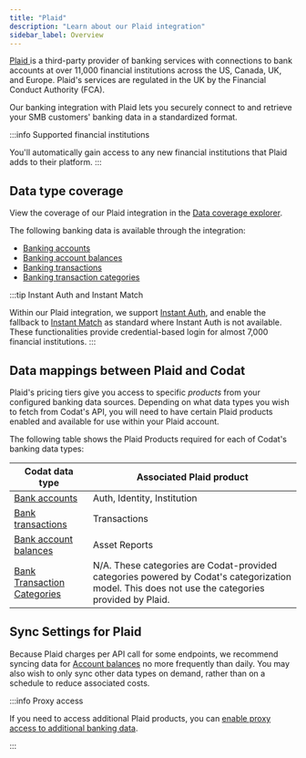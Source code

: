 ```yaml
---
title: "Plaid"
description: "Learn about our Plaid integration"
sidebar_label: Overview
---
```

<p>
<a class="external" href="https://plaid.com/" target="_blank">
  Plaid
</a> is a third-party provider of banking services with connections to bank accounts
at over 11,000 financial institutions across the US, Canada, UK, and Europe. Plaid's
services are regulated in the UK by the Financial Conduct Authority (FCA). </p>

Our banking integration with Plaid lets you securely connect to and retrieve your SMB customers' banking data in a standardized format.

:::info Supported financial institutions

You'll automatically gain access to any new financial institutions that Plaid adds to their platform.
:::

## Data type coverage

View the coverage of our Plaid integration in the <a className="external" href="https://knowledge.codat.io/supported-features/banking?view=tab-by-integration&integrationKey=suuo" target="_blank">Data coverage explorer</a>.

The following banking data is available through the integration:

- [Banking accounts](/banking-api#/schemas/Account)
- [Banking account balances](/banking-api#/schemas/AccountBalance)
- [Banking transactions](/banking-api#/schemas/Transactions)
- [Banking transaction categories](/banking-api#/schemas/TransactionCategory)

:::tip Instant Auth and Instant Match

Within our Plaid integration, we support [Instant Auth](https://plaid.com/docs/auth/coverage/instant/#instant-auth), and enable the fallback to [Instant Match](https://plaid.com/docs/auth/coverage/instant/#instant-match) as standard where Instant Auth is not available. These functionalities provide credential-based login for almost 7,000 financial institutions.
:::

## Data mappings between Plaid and Codat

Plaid's pricing tiers give you access to specific _products_ from your configured banking data sources. Depending on what data types you wish to fetch from Codat's API, you will need to have certain Plaid products enabled and available for use within your Plaid account.

The following table shows the Plaid Products required for each of Codat's banking data types:

|Codat data type|Associated Plaid product|
|----|----|
|[Bank accounts](/banking-api#/schemas/Account)|Auth, Identity, Institution|
|[Bank transactions](/banking-api#/schemas/Transactions)|Transactions|
|[Bank account balances](/banking-api#/schemas/AccountBalance)|Asset Reports|
|[Bank Transaction Categories](/banking-api#/schemas/TransactionCategory)|N/A. These categories are Codat-provided categories powered by Codat's categorization model. This does not use the categories provided by Plaid.|

## Sync Settings for Plaid

Because Plaid charges per API call for some endpoints, we recommend syncing data for [Account balances](/banking-api#/schemas/AccountBalance) no more frequently than daily. You may also wish to only sync other data types on demand, rather than on a schedule to reduce associated costs.

:::info Proxy access

If you need to access additional Plaid products, you can [enable proxy access to additional banking data](/integrations/banking/proxy-access-banking-data).

:::
